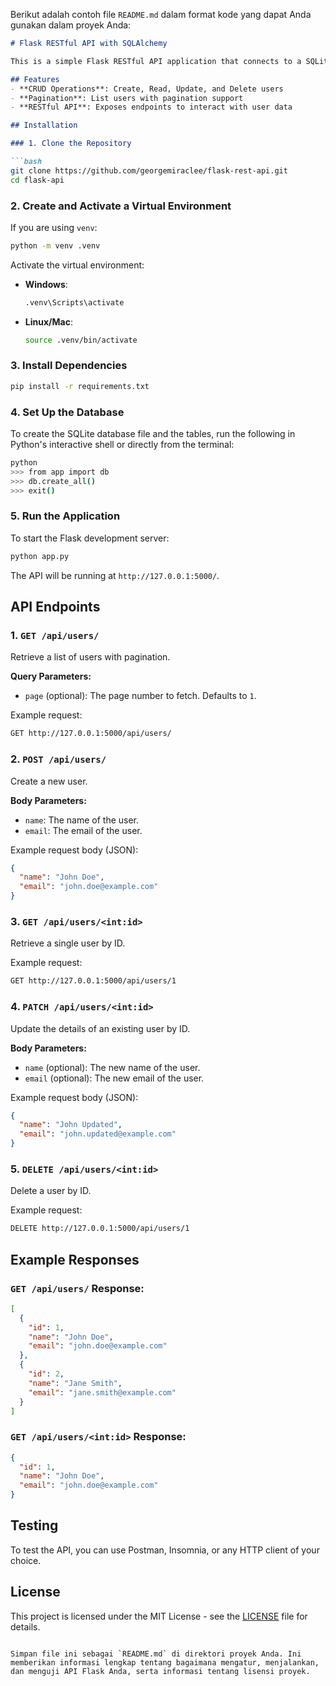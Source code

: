 Berikut adalah contoh file `README.md` dalam format kode yang dapat Anda gunakan dalam proyek Anda:

```markdown
# Flask RESTful API with SQLAlchemy

This is a simple Flask RESTful API application that connects to a SQLite database using SQLAlchemy. It provides CRUD operations for managing users with pagination support.

## Features
- **CRUD Operations**: Create, Read, Update, and Delete users
- **Pagination**: List users with pagination support
- **RESTful API**: Exposes endpoints to interact with user data

## Installation

### 1. Clone the Repository

```bash
git clone https://github.com/georgemiraclee/flask-rest-api.git
cd flask-api
```

### 2. Create and Activate a Virtual Environment

If you are using `venv`:

```bash
python -m venv .venv
```

Activate the virtual environment:

- **Windows**:
  ```bash
  .venv\Scripts\activate
  ```
- **Linux/Mac**:
  ```bash
  source .venv/bin/activate
  ```

### 3. Install Dependencies

```bash
pip install -r requirements.txt
```

### 4. Set Up the Database

To create the SQLite database file and the tables, run the following in Python's interactive shell or directly from the terminal:

```bash
python
>>> from app import db
>>> db.create_all()
>>> exit()
```

### 5. Run the Application

To start the Flask development server:

```bash
python app.py
```

The API will be running at `http://127.0.0.1:5000/`.

## API Endpoints

### 1. `GET /api/users/`

Retrieve a list of users with pagination.

**Query Parameters:**

- `page` (optional): The page number to fetch. Defaults to `1`.

Example request:

```bash
GET http://127.0.0.1:5000/api/users/
```

### 2. `POST /api/users/`

Create a new user.

**Body Parameters:**

- `name`: The name of the user.
- `email`: The email of the user.

Example request body (JSON):

```json
{
  "name": "John Doe",
  "email": "john.doe@example.com"
}
```

### 3. `GET /api/users/<int:id>`

Retrieve a single user by ID.

Example request:

```bash
GET http://127.0.0.1:5000/api/users/1
```

### 4. `PATCH /api/users/<int:id>`

Update the details of an existing user by ID.

**Body Parameters:**

- `name` (optional): The new name of the user.
- `email` (optional): The new email of the user.

Example request body (JSON):

```json
{
  "name": "John Updated",
  "email": "john.updated@example.com"
}
```

### 5. `DELETE /api/users/<int:id>`

Delete a user by ID.

Example request:

```bash
DELETE http://127.0.0.1:5000/api/users/1
```

## Example Responses

### `GET /api/users/` Response:

```json
[
  {
    "id": 1,
    "name": "John Doe",
    "email": "john.doe@example.com"
  },
  {
    "id": 2,
    "name": "Jane Smith",
    "email": "jane.smith@example.com"
  }
]
```

### `GET /api/users/<int:id>` Response:

```json
{
  "id": 1,
  "name": "John Doe",
  "email": "john.doe@example.com"
}
```

## Testing

To test the API, you can use Postman, Insomnia, or any HTTP client of your choice.

## License

This project is licensed under the MIT License - see the [LICENSE](LICENSE) file for details.

```

Simpan file ini sebagai `README.md` di direktori proyek Anda. Ini memberikan informasi lengkap tentang bagaimana mengatur, menjalankan, dan menguji API Flask Anda, serta informasi tentang lisensi proyek.